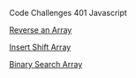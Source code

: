 Code Challenges 401 Javascript


[Reverse an Array](./challenges/arrayReverse)

[Insert Shift Array](./challenges/arrayShift)

[Binary Search Array](./challenges/arrayBinarySearch)


